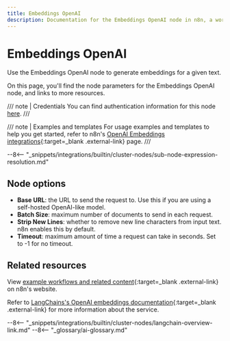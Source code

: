 ```yaml
---
title: Embeddings OpenAI
description: Documentation for the Embeddings OpenAI node in n8n, a workflow automation platform. Includes details of operations and configuration, and links to examples and credentials information.
---
```


# Embeddings OpenAI

Use the Embeddings OpenAI node to generate embeddings for a given text.

On this page, you'll find the node parameters for the Embeddings OpenAI node, and links to more resources.

/// note | Credentials
You can find authentication information for this node [here](/integrations/builtin/credentials/openai/).
///

/// note | Examples and templates
For usage examples and templates to help you get started, refer to n8n's [OpenAI Embeddings integrations](https://n8n.io/integrations/embeddings-openai/){:target=_blank .external-link} page.
///

--8<-- "_snippets/integrations/builtin/cluster-nodes/sub-node-expression-resolution.md"


## Node options

* **Base URL**: the URL to send the request to. Use this if you are using a self-hosted OpenAI-like model. 
* **Batch Size**: maximum number of documents to send in each request.
* **Strip New Lines**: whether to remove new line characters from input text. n8n enables this by default.
* **Timeout**: maximum amount of time a request can take in seconds. Set to -1 for no timeout.
	
## Related resources

View [example workflows and related content](https://n8n.io/integrations/embeddings-openai/){:target=_blank .external-link} on n8n's website.

Refer to [LangChains's OpenAI embeddings documentation](https://js.langchain.com/docs/modules/data_connection/text_embedding/integrations/openai){:target=_blank .external-link} for more information about the service.

--8<-- "_snippets/integrations/builtin/cluster-nodes/langchain-overview-link.md"
--8<-- "_glossary/ai-glossary.md"
